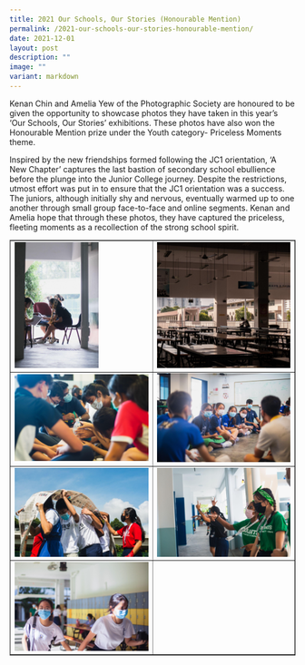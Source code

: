 ```yaml
---
title: 2021 Our Schools, Our Stories (Honourable Mention)
permalink: /2021-our-schools-our-stories-honourable-mention/
date: 2021-12-01
layout: post
description: ""
image: ""
variant: markdown
---
```

<p>Kenan Chin and Amelia Yew of the Photographic Society are honoured to be given the opportunity to showcase photos they have taken in this year’s ‘Our Schools, Our Stories’ exhibitions. These photos have also won the Honourable Mention prize under the Youth category- Priceless Moments theme.</p>
<p>Inspired by the new friendships formed following the JC1 orientation, ‘A New Chapter’ captures the last bastion of secondary school ebullience before the plunge into the Junior College journey. Despite the restrictions, utmost effort was put in to ensure that the JC1 orientation was a success. The juniors, although initially shy and nervous, eventually warmed up to one another through small group face-to-face and online segments. Kenan and Amelia hope that through these photos, they have captured the priceless, fleeting moments as a recollection of the strong school spirit.</p>
<table style="border-collapse: collapse; width: 100%;" border="1">
<tbody>
<tr>
<td style="width: 50%;"><img style="width: 63%;" src="/images/osos1.jpg"></td>
<td style="width: 50%;"><img src="/images/osos2.jpg"></td>
</tr>
<tr>
<td style="width: 50%;"><img src="/images/osos3.jpg"></td>
<td style="width: 50%;"><img src="/images/osos4.jpg"></td>
</tr>
<tr>
<td style="width: 50%;"><img src="/images/osos5.jpg"></td>
<td style="width: 50%;"><img src="/images/osos.jpg"></td>
</tr>
<tr>
<td style="width: 50%;"><img src="/images/osos6.jpg"></td>
<td style="width: 50%;">&nbsp;</td>
</tr>

</tbody>
</table>